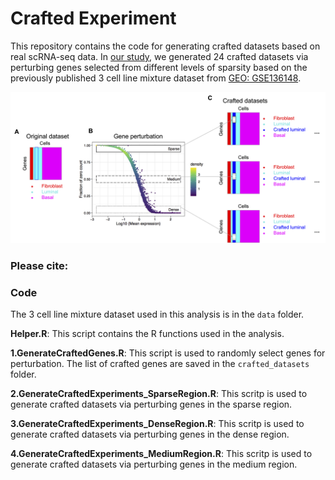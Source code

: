 # Crafted Experiment

This repository contains the code for generating crafted datasets based on real scRNA-seq data. In [our study](), we generated 24 crafted datasets via perturbing genes selected from different levels of sparsity based on the previously published 3 cell line mixture dataset from [GEO: GSE136148](https://www.ncbi.nlm.nih.gov/geo/query/acc.cgi?acc=GSE136148).

![Concept of crafted experiment](https://github.com/siyao-liu/CraftedExperiment/blob/main/docs/figure.png)


### Please cite:





### Code

The 3 cell line mixture dataset used in this analysis is in the `data` folder. 

**Helper.R**: This script contains the R functions used in the analysis.

**1.GenerateCraftedGenes.R**: This script is used to randomly select genes for perturbation. The list of crafted genes are saved in the `crafted_datasets` folder.

**2.GenerateCraftedExperiments_SparseRegion.R**: This scritp is used to generate crafted datasets via perturbing genes in the sparse region. 

**3.GenerateCraftedExperiments_DenseRegion.R**: This scritp is used to generate crafted datasets via perturbing genes in the dense region. 

**4.GenerateCraftedExperiments_MediumRegion.R**: This scritp is used to generate crafted datasets via perturbing genes in the medium region. 




